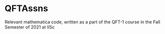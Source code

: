 # QFTAssns
Relevant mathematica code, written as a part of the QFT-1 course in the Fall Semester of 2021 at IISc
